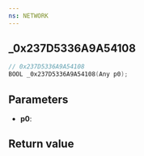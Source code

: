 ```yaml
---
ns: NETWORK
---
```

## _0x237D5336A9A54108

```c
// 0x237D5336A9A54108
BOOL _0x237D5336A9A54108(Any p0);
```


## Parameters
* **p0**: 

## Return value
